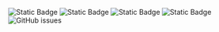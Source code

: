 ![Static Badge](https://img.shields.io/badge/blacklists-60-000000) ![Static Badge](https://img.shields.io/badge/blacklisted-3013052-cc0000) ![Static Badge](https://img.shields.io/badge/whitelisted-2242-00CC00) ![Static Badge](https://img.shields.io/badge/streaming_blacklist-28106-000000) ![GitHub issues](https://img.shields.io/github/issues/fabriziosalmi/blacklists)
